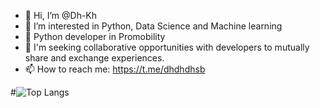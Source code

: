 - 👋 Hi, I’m @Dh-Kh
- 👀 I’m interested in Python, Data Science and Machine learning
- 🌱 Python developer in Promobility
- 💞️ I'm seeking collaborative opportunities with developers to mutually share and exchange experiences.
- 📫 How to reach me: https://t.me/dhdhdhsb
  
#![Top Langs](https://github-readme-stats.vercel.app/api/top-langs/?username=Dh-Kh&theme=tokyonight)
